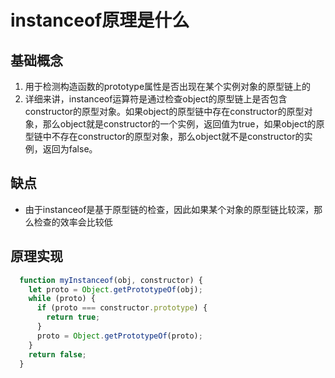 # instanceof原理是什么

## 基础概念
1. 用于检测构造函数的prototype属性是否出现在某个实例对象的原型链上的
2. 详细来讲，instanceof运算符是通过检查object的原型链上是否包含constructor的原型对象。如果object的原型链中存在constructor的原型对象，那么object就是constructor的一个实例，返回值为true，如果object的原型链中不存在constructor的原型对象，那么object就不是constructor的实例，返回为false。

## 缺点
- 由于instanceof是基于原型链的检查，因此如果某个对象的原型链比较深，那么检查的效率会比较低

## 原理实现

```js
  function myInstanceof(obj, constructor) {
    let proto = Object.getPrototypeOf(obj);
    while (proto) {
      if (proto === constructor.prototype) {
        return true;
      }
      proto = Object.getPrototypeOf(proto);
    }
    return false;
  }
```